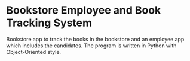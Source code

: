 ﻿# Bookstore Employee and Book Tracking System

Bookstore app to track the books in the bookstore and an employee app which includes the candidates. The program is written in Python with Object-Oriented style.